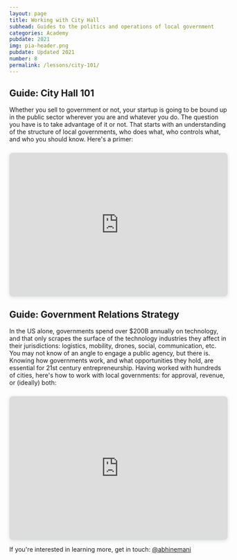 ```yaml
---
layout: page
title: Working with City Hall
subhead: Guides to the politics and operations of local government
categories: Academy
pubdate: 2021
img: pia-header.png
pubdate: Updated 2021
number: 8
permalink: /lessons/city-101/
---
```


## Guide: City Hall 101
Whether you sell to government or not, your startup is going to be bound up in the public sector wherever you are and whatever you do. The question you have is to take advantage of it or not. That starts with an understanding of the structure of local governments, who does what, who controls what, and who you should know. Here's a primer:

<div style="position: relative; width: 100%; height: 0; padding-top: 56.2500%; padding-bottom: 48px; box-shadow: 0 2px 8px 0 rgba(63,69,81,0.16); margin-top: 1.6em; margin-bottom: 0.9em; overflow: hidden; border-radius: 8px; will-change: transform;">  <iframe loading="lazy" style="position: absolute; width: 100%; height: 100%; top: 0; left: 0; border: none; padding: 0;margin: 0;"    src="https:&#x2F;&#x2F;www.canva.com&#x2F;design&#x2F;DAEu0mNGTIE&#x2F;view?embed">  </iframe></div>

## Guide: Government Relations Strategy
In the US alone, governments spend over $200B annually on technology, and that only scrapes the surface of the technology industries they affect in their jurisdictions: logistics, mobility, drones, social, communication, etc. You may not know of an angle to engage a public agency, but there is. Knowing how governments work, and what opportunities they hold, are essential for 21st century entrepreneurship. Having worked with hundreds of cities, here's how to work with local governments: for approval, revenue, or (ideally) both:

<div style="position: relative; width: 100%; height: 0; padding-top: 56.2500%;
 padding-bottom: 48px; box-shadow: 0 2px 8px 0 rgba(63,69,81,0.16); margin-top: 1.6em; margin-bottom: 0.9em; overflow: hidden;
 border-radius: 8px; will-change: transform;">
  <iframe loading="lazy" style="position: absolute; width: 100%; height: 100%; top: 0; left: 0; border: none; padding: 0;margin: 0;"
    src="https:&#x2F;&#x2F;www.canva.com&#x2F;design&#x2F;DAEguqvT_KM&#x2F;view?embed">
  </iframe>
</div>

If you're interested in learning more, get in touch: <a href="https://twitter.com/@abhinemani" target="_blank">@abhinemani</a>
